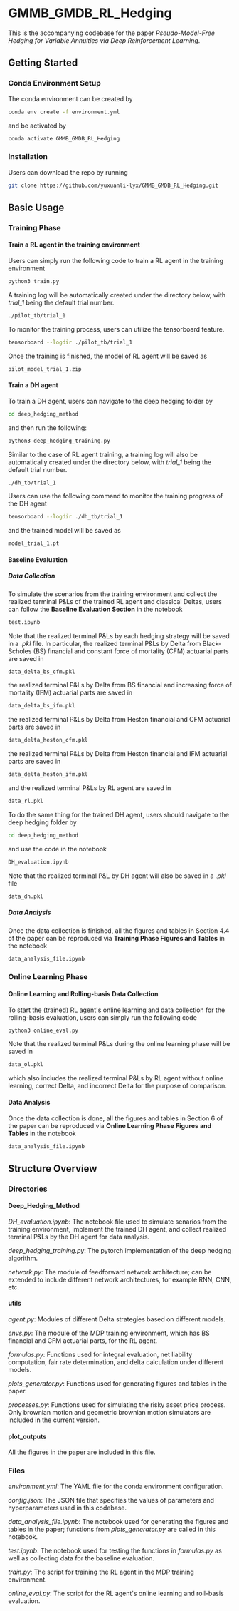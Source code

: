 # GMMB_GMDB_RL_Hedging
This is the accompanying codebase for the paper *Pseudo-Model-Free Hedging for Variable Annuities via Deep Reinforcement Learning*.

## Getting Started
### Conda Environment Setup
The conda environment can be created by
```sh
conda env create -f environment.yml
```
and be activated by
```sh
conda activate GMMB_GMDB_RL_Hedging
```
### Installation
Users can download the repo by running
```sh
git clone https://github.com/yuxuanli-lyx/GMMB_GMDB_RL_Hedging.git
```

## Basic Usage
### Training Phase
#### Train a RL agent in the training environment
Users can simply run the following code to train a RL agent in the training environment
```sh
python3 train.py
```
A training log will be automatically created under the directory below, with *trial_1* being the default trial number.
```sh
./pilot_tb/trial_1
```
To monitor the training process, users can utilize the tensorboard feature.
```sh
tensorboard --logdir ./pilot_tb/trial_1
```
Once the training is finished, the model of RL agent will be saved as
```sh
pilot_model_trial_1.zip
```
#### Train a DH agent
To train a DH agent, users can navigate to the deep hedging folder by
```sh
cd deep_hedging_method
```
and then run the following:
```sh
python3 deep_hedging_training.py
```
Similar to the case of RL agent training, a training log will also be automatically created under the directory below, with *trial_1* being the default trial number.
```sh
./dh_tb/trial_1
```
Users can use the following command to monitor the training progress of the DH agent
```sh
tensorboard --logdir ./dh_tb/trial_1
```
and the trained model will be saved as
```sh
model_trial_1.pt
```
#### Baseline Evaluation
##### Data Collection
To simulate the scenarios from the training environment and collect the realized terminal P&Ls of the trained RL agent and classical Deltas, users can follow the **Baseline Evaluation Section** in the notebook 
```sh
test.ipynb
```
Note that the realized terminal P&Ls by each hedging strategy will be saved in a *.pkl* file. In particular, the realized terminal P&Ls by Delta from Black-Scholes (BS) financial and constant force of mortality (CFM) actuarial parts are saved in
```sh
data_delta_bs_cfm.pkl
```
the realized terminal P&Ls by Delta from BS financial and increasing force of mortality (IFM) actuarial parts are saved in
```sh
data_delta_bs_ifm.pkl
```
the realized terminal P&Ls by Delta from Heston financial and CFM actuarial parts are saved in
```sh
data_delta_heston_cfm.pkl
```
the realized terminal P&Ls by Delta from Heston financial and IFM actuarial parts are saved in
```sh
data_delta_heston_ifm.pkl
```
and the realized terminal P&Ls by RL agent are saved in
```sh
data_rl.pkl
```
To do the same thing for the trained DH agent, users should navigate to the deep hedging folder by
```sh
cd deep_hedging_method
```
and use the code in the notebook
```sh
DH_evaluation.ipynb
```
Note that the realized terminal P&L by DH agent will also be saved in a *.pkl* file
```sh
data_dh.pkl
```
##### Data Analysis
Once the data collection is finished, all the figures and tables in Section 4.4 of the paper can be reproduced via **Training Phase Figures and Tables** in the notebook
```sh
data_analysis_file.ipynb
```
### Online Learning Phase
#### Online Learning and Rolling-basis Data Collection
To start the (trained) RL agent's online learning and data collection for the rolling-basis evaluation, users can simply run the following code
```sh
python3 online_eval.py
```
Note that the realized terminal P&Ls during the online learning phase will be saved in
```sh
data_ol.pkl
```
which also includes the realized terminal P&Ls by RL agent without online learning, correct Delta, and incorrect Delta for the purpose of comparison.
#### Data Analysis
Once the data collection is done, all the figures and tables in Section 6 of the paper can be reproduced via **Online Learning Phase Figures and Tables** in the notebook
```sh
data_analysis_file.ipynb
```
## Structure Overview
### Directories
#### Deep_Hedging_Method
*DH_evaluation.ipynb*: The notebook file used to simulate senarios from the training environment, implement the trained DH agent, and collect realized terminal P&Ls by the DH agent for data analysis.

*deep_hedging_training.py*: The pytorch implementation of the deep hedging algorithm.

*network.py*: The module of feedforward network architecture; can be extended to include different network architectures, for example RNN, CNN, etc.
#### utils
*agent.py*: Modules of different Delta strategies based on different models.

*envs.py*: The module of the MDP training environment, which has BS financial and CFM actuarial parts, for the RL agent.

*formulas.py*: Functions used for integral evaluation, net liability computation, fair rate determination, and delta calculation under different models.

*plots_generator.py*: Functions used for generating figures and tables in the paper.

*processes.py*: Functions used for simulating the risky asset price process. Only brownian motion and geometric brownian motion simulators are included in the current version.
#### plot_outputs
All the figures in the paper are included in this file.
### Files
*environment.yml*: The YAML file for the conda environment configuration.

*config.json*: The JSON file that specifies the values of parameters and hyperparameters used in this codebase.

*data_analysis_file.ipynb*: The notebook used for generating the figures and tables in the paper; functions from *plots_generator.py* are called in this notebook.

*test.ipynb*: The notebook used for testing the functions in *formulas.py* as well as collecting data for the baseline evaluation.

*train.py*: The script for training the RL agent in the MDP training environment.

*online_eval.py*: The script for the RL agent's online learning and roll-basis evaluation.
